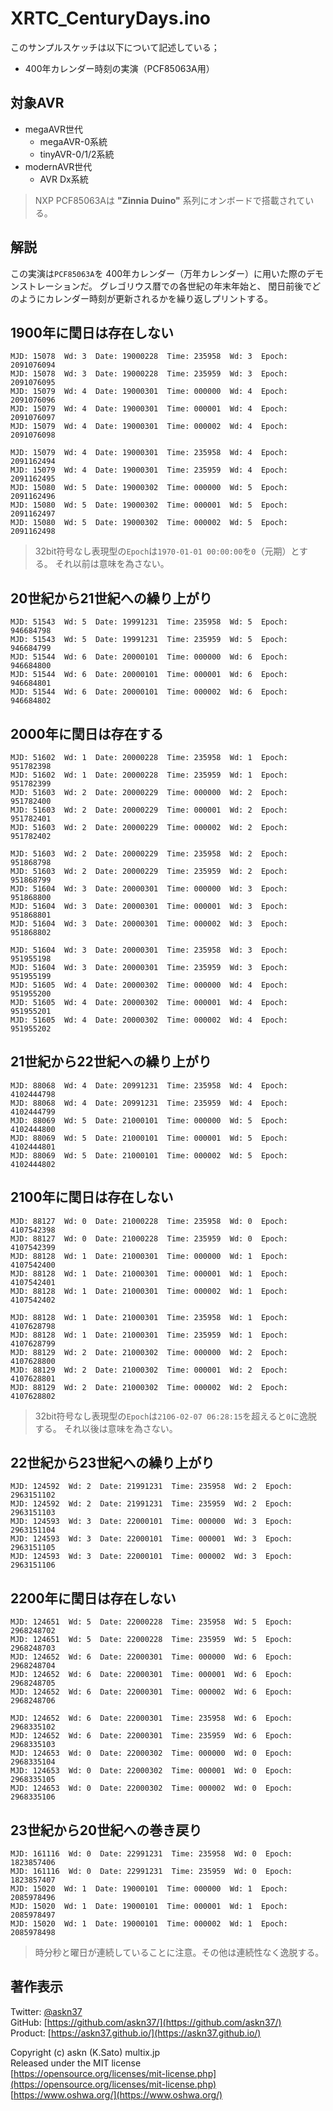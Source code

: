 # XRTC_CenturyDays.ino

このサンプルスケッチは以下について記述している；

- 400年カレンダー時刻の実演（PCF85063A用）

## 対象AVR

- megaAVR世代
  - megaAVR-0系統
  - tinyAVR-0/1/2系統
- modernAVR世代
  - AVR Dx系統

> NXP PCF85063Aは __"Zinnia Duino"__ 系列にオンボードで搭載されている。

## 解説

この実演は`PCF85063A`を
400年カレンダー（万年カレンダー）に用いた際のデモンストレーションだ。
グレゴリウス暦での各世紀の年末年始と、
閏日前後でどのようにカレンダー時刻が更新されるかを繰り返しプリントする。

## 1900年に閏日は存在しない

```plain
MJD: 15078  Wd: 3  Date: 19000228  Time: 235958  Wd: 3  Epoch: 2091076094
MJD: 15078  Wd: 3  Date: 19000228  Time: 235959  Wd: 3  Epoch: 2091076095
MJD: 15079  Wd: 4  Date: 19000301  Time: 000000  Wd: 4  Epoch: 2091076096
MJD: 15079  Wd: 4  Date: 19000301  Time: 000001  Wd: 4  Epoch: 2091076097
MJD: 15079  Wd: 4  Date: 19000301  Time: 000002  Wd: 4  Epoch: 2091076098

MJD: 15079  Wd: 4  Date: 19000301  Time: 235958  Wd: 4  Epoch: 2091162494
MJD: 15079  Wd: 4  Date: 19000301  Time: 235959  Wd: 4  Epoch: 2091162495
MJD: 15080  Wd: 5  Date: 19000302  Time: 000000  Wd: 5  Epoch: 2091162496
MJD: 15080  Wd: 5  Date: 19000302  Time: 000001  Wd: 5  Epoch: 2091162497
MJD: 15080  Wd: 5  Date: 19000302  Time: 000002  Wd: 5  Epoch: 2091162498
```

> 32bit符号なし表現型の`Epoch`は`1970-01-01 00:00:00`を`0`（元期）とする。
それ以前は意味を為さない。

## 20世紀から21世紀への繰り上がり

```plain
MJD: 51543  Wd: 5  Date: 19991231  Time: 235958  Wd: 5  Epoch: 946684798
MJD: 51543  Wd: 5  Date: 19991231  Time: 235959  Wd: 5  Epoch: 946684799
MJD: 51544  Wd: 6  Date: 20000101  Time: 000000  Wd: 6  Epoch: 946684800
MJD: 51544  Wd: 6  Date: 20000101  Time: 000001  Wd: 6  Epoch: 946684801
MJD: 51544  Wd: 6  Date: 20000101  Time: 000002  Wd: 6  Epoch: 946684802
```

## 2000年に閏日は存在する

```plain
MJD: 51602  Wd: 1  Date: 20000228  Time: 235958  Wd: 1  Epoch: 951782398
MJD: 51602  Wd: 1  Date: 20000228  Time: 235959  Wd: 1  Epoch: 951782399
MJD: 51603  Wd: 2  Date: 20000229  Time: 000000  Wd: 2  Epoch: 951782400
MJD: 51603  Wd: 2  Date: 20000229  Time: 000001  Wd: 2  Epoch: 951782401
MJD: 51603  Wd: 2  Date: 20000229  Time: 000002  Wd: 2  Epoch: 951782402

MJD: 51603  Wd: 2  Date: 20000229  Time: 235958  Wd: 2  Epoch: 951868798
MJD: 51603  Wd: 2  Date: 20000229  Time: 235959  Wd: 2  Epoch: 951868799
MJD: 51604  Wd: 3  Date: 20000301  Time: 000000  Wd: 3  Epoch: 951868800
MJD: 51604  Wd: 3  Date: 20000301  Time: 000001  Wd: 3  Epoch: 951868801
MJD: 51604  Wd: 3  Date: 20000301  Time: 000002  Wd: 3  Epoch: 951868802

MJD: 51604  Wd: 3  Date: 20000301  Time: 235958  Wd: 3  Epoch: 951955198
MJD: 51604  Wd: 3  Date: 20000301  Time: 235959  Wd: 3  Epoch: 951955199
MJD: 51605  Wd: 4  Date: 20000302  Time: 000000  Wd: 4  Epoch: 951955200
MJD: 51605  Wd: 4  Date: 20000302  Time: 000001  Wd: 4  Epoch: 951955201
MJD: 51605  Wd: 4  Date: 20000302  Time: 000002  Wd: 4  Epoch: 951955202
```

## 21世紀から22世紀への繰り上がり

```plain
MJD: 88068  Wd: 4  Date: 20991231  Time: 235958  Wd: 4  Epoch: 4102444798
MJD: 88068  Wd: 4  Date: 20991231  Time: 235959  Wd: 4  Epoch: 4102444799
MJD: 88069  Wd: 5  Date: 21000101  Time: 000000  Wd: 5  Epoch: 4102444800
MJD: 88069  Wd: 5  Date: 21000101  Time: 000001  Wd: 5  Epoch: 4102444801
MJD: 88069  Wd: 5  Date: 21000101  Time: 000002  Wd: 5  Epoch: 4102444802
```

## 2100年に閏日は存在しない

```plain
MJD: 88127  Wd: 0  Date: 21000228  Time: 235958  Wd: 0  Epoch: 4107542398
MJD: 88127  Wd: 0  Date: 21000228  Time: 235959  Wd: 0  Epoch: 4107542399
MJD: 88128  Wd: 1  Date: 21000301  Time: 000000  Wd: 1  Epoch: 4107542400
MJD: 88128  Wd: 1  Date: 21000301  Time: 000001  Wd: 1  Epoch: 4107542401
MJD: 88128  Wd: 1  Date: 21000301  Time: 000002  Wd: 1  Epoch: 4107542402

MJD: 88128  Wd: 1  Date: 21000301  Time: 235958  Wd: 1  Epoch: 4107628798
MJD: 88128  Wd: 1  Date: 21000301  Time: 235959  Wd: 1  Epoch: 4107628799
MJD: 88129  Wd: 2  Date: 21000302  Time: 000000  Wd: 2  Epoch: 4107628800
MJD: 88129  Wd: 2  Date: 21000302  Time: 000001  Wd: 2  Epoch: 4107628801
MJD: 88129  Wd: 2  Date: 21000302  Time: 000002  Wd: 2  Epoch: 4107628802
```

> 32bit符号なし表現型の`Epoch`は`2106-02-07 06:28:15`を超えると`0`に逸脱する。
それ以後は意味を為さない。

## 22世紀から23世紀への繰り上がり

```plain
MJD: 124592  Wd: 2  Date: 21991231  Time: 235958  Wd: 2  Epoch: 2963151102
MJD: 124592  Wd: 2  Date: 21991231  Time: 235959  Wd: 2  Epoch: 2963151103
MJD: 124593  Wd: 3  Date: 22000101  Time: 000000  Wd: 3  Epoch: 2963151104
MJD: 124593  Wd: 3  Date: 22000101  Time: 000001  Wd: 3  Epoch: 2963151105
MJD: 124593  Wd: 3  Date: 22000101  Time: 000002  Wd: 3  Epoch: 2963151106
```

## 2200年に閏日は存在しない

```plain
MJD: 124651  Wd: 5  Date: 22000228  Time: 235958  Wd: 5  Epoch: 2968248702
MJD: 124651  Wd: 5  Date: 22000228  Time: 235959  Wd: 5  Epoch: 2968248703
MJD: 124652  Wd: 6  Date: 22000301  Time: 000000  Wd: 6  Epoch: 2968248704
MJD: 124652  Wd: 6  Date: 22000301  Time: 000001  Wd: 6  Epoch: 2968248705
MJD: 124652  Wd: 6  Date: 22000301  Time: 000002  Wd: 6  Epoch: 2968248706

MJD: 124652  Wd: 6  Date: 22000301  Time: 235958  Wd: 6  Epoch: 2968335102
MJD: 124652  Wd: 6  Date: 22000301  Time: 235959  Wd: 6  Epoch: 2968335103
MJD: 124653  Wd: 0  Date: 22000302  Time: 000000  Wd: 0  Epoch: 2968335104
MJD: 124653  Wd: 0  Date: 22000302  Time: 000001  Wd: 0  Epoch: 2968335105
MJD: 124653  Wd: 0  Date: 22000302  Time: 000002  Wd: 0  Epoch: 2968335106
```

## 23世紀から20世紀への巻き戻り

```plain
MJD: 161116  Wd: 0  Date: 22991231  Time: 235958  Wd: 0  Epoch: 1823857406
MJD: 161116  Wd: 0  Date: 22991231  Time: 235959  Wd: 0  Epoch: 1823857407
MJD: 15020  Wd: 1  Date: 19000101  Time: 000000  Wd: 1  Epoch: 2085978496
MJD: 15020  Wd: 1  Date: 19000101  Time: 000001  Wd: 1  Epoch: 2085978497
MJD: 15020  Wd: 1  Date: 19000101  Time: 000002  Wd: 1  Epoch: 2085978498
```

> 時分秒と曜日が連続していることに注意。その他は連続性なく逸脱する。

## 著作表示

Twitter: [@askn37](https://twitter.com/askn37) \
GitHub: [https://github.com/askn37/](https://github.com/askn37/) \
Product: [https://askn37.github.io/](https://askn37.github.io/)

Copyright (c) askn (K.Sato) multix.jp \
Released under the MIT license \
[https://opensource.org/licenses/mit-license.php](https://opensource.org/licenses/mit-license.php) \
[https://www.oshwa.org/](https://www.oshwa.org/)
